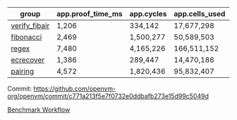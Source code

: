 | group | app.proof_time_ms | app.cycles | app.cells_used | leaf.proof_time_ms | leaf.cycles | leaf.cells_used |
| -- | -- | -- | -- | -- | -- | -- |
| [verify_fibair](https://github.com/openvm-org/openvm/blob/benchmark-results/benchmarks/verify_fibair-c771a213f5e7f0732e0ddbafb273e15d99c5049d.md) | 1,206 |  334,142 |  17,677,298 |- | - | - |
| [fibonacci](https://github.com/openvm-org/openvm/blob/benchmark-results/benchmarks/fibonacci-c771a213f5e7f0732e0ddbafb273e15d99c5049d.md) | 2,469 |  1,500,277 |  50,589,503 | 3,468 |  1,263,346 |  70,284,702 |
| [regex](https://github.com/openvm-org/openvm/blob/benchmark-results/benchmarks/regex-c771a213f5e7f0732e0ddbafb273e15d99c5049d.md) | 7,480 |  4,165,226 |  166,511,152 | 13,330 |  3,982,109 |  304,557,646 |
| [ecrecover](https://github.com/openvm-org/openvm/blob/benchmark-results/benchmarks/ecrecover-c771a213f5e7f0732e0ddbafb273e15d99c5049d.md) | 1,386 |  289,447 |  14,470,186 | 12,051 |  2,988,638 |  244,253,966 |
| [pairing](https://github.com/openvm-org/openvm/blob/benchmark-results/benchmarks/pairing-c771a213f5e7f0732e0ddbafb273e15d99c5049d.md) | 4,572 |  1,820,436 |  95,832,407 | 12,796 |  3,267,445 |  273,857,698 |


Commit: https://github.com/openvm-org/openvm/commit/c771a213f5e7f0732e0ddbafb273e15d99c5049d

[Benchmark Workflow](https://github.com/openvm-org/openvm/actions/runs/14900456594)
